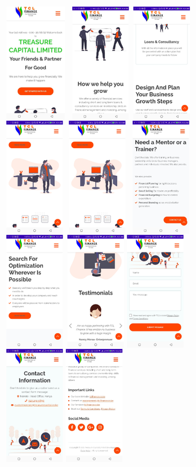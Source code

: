 <img src="Sceenshots/img1.jpeg" height="300"> &nbsp; &nbsp; <img src="Sceenshots/img2.jpeg" height="300">&nbsp;&nbsp; <img src="Sceenshots/img3.jpeg" height="300"> &nbsp;&nbsp;<img src="Sceenshots/img4.jpeg" height="300">&nbsp; &nbsp;
<img src="Sceenshots/img4.jpeg" height="300"> &nbsp; &nbsp; <img src="Sceenshots/img5.jpeg" height="300">&nbsp;&nbsp; <img src="Sceenshots/img6.jpeg" height="300"> &nbsp;&nbsp;<img src="Sceenshots/img7.jpeg" height="300">&nbsp;&nbsp;<img src="Sceenshots/img8.jpeg" height="300">&nbsp;&nbsp;<img src="Sceenshots/img9.jpeg" height="300">&nbsp;&nbsp;<img src="Sceenshots/img10.jpeg" height="300">
